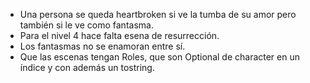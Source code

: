 ﻿- Una persona se queda heartbroken si ve la tumba de su amor pero también si le ve como fantasma.
- Para el nivel 4 hace falta esena de resurrección.
- Los fantasmas no se enamoran entre sí.
- Que las escenas tengan Roles, que son Optional<Character>  de character en un índice y con además un tostring.
